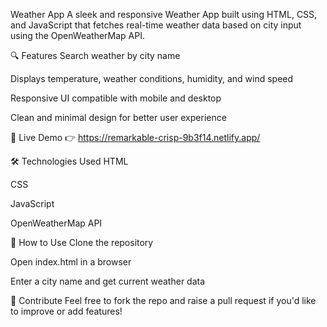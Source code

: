 Weather App
A sleek and responsive Weather App built using HTML, CSS, and JavaScript that fetches real-time weather data based on city input using the OpenWeatherMap API.

🔍 Features
Search weather by city name

Displays temperature, weather conditions, humidity, and wind speed

Responsive UI compatible with mobile and desktop

Clean and minimal design for better user experience

🚀 Live Demo
👉 https://remarkable-crisp-9b3f14.netlify.app/

🛠️ Technologies Used
HTML

CSS

JavaScript

OpenWeatherMap API


📌 How to Use
Clone the repository

Open index.html in a browser

Enter a city name and get current weather data

🙌 Contribute
Feel free to fork the repo and raise a pull request if you'd like to improve or add features!

